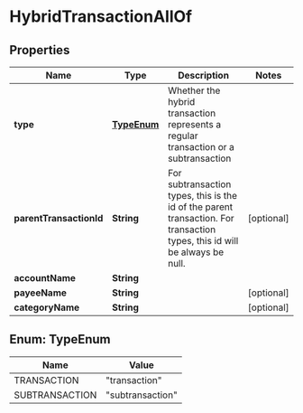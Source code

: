 

# HybridTransactionAllOf


## Properties

| Name | Type | Description | Notes |
|------------ | ------------- | ------------- | -------------|
|**type** | [**TypeEnum**](#TypeEnum) | Whether the hybrid transaction represents a regular transaction or a subtransaction |  |
|**parentTransactionId** | **String** | For subtransaction types, this is the id of the parent transaction.  For transaction types, this id will be always be null. |  [optional] |
|**accountName** | **String** |  |  |
|**payeeName** | **String** |  |  [optional] |
|**categoryName** | **String** |  |  [optional] |



## Enum: TypeEnum

| Name | Value |
|---- | -----|
| TRANSACTION | &quot;transaction&quot; |
| SUBTRANSACTION | &quot;subtransaction&quot; |




